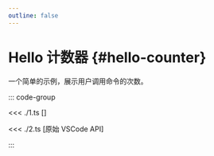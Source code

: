 ```yaml
---
outline: false
---
```


# Hello 计数器 {#hello-counter}

一个简单的示例，展示用户调用命令的次数。

<ExampleFunctions :fns="[
  'useCommands',
  'useStatusBarItem',
]" />

::: code-group

<<< ./1.ts [<ReactiveVscode2 />]

<<< ./2.ts [原始 VSCode API]

:::
